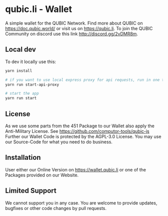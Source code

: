 # qubic.li - Wallet

A simple wallet for the QUBIC Network. Find more about QUBIC on https://doc.qubic.world/ or visit us on https://qubic.li.
To join the QUBIC Community on discord use this link http://discord.gg/2vDMR8m.

## Local dev
To dev it locally use this:

```bash
yarn install

# if you want to use local express proxy for api requests, run in one terminal:
yarn run start-api-proxy

# start the app
yarn run start
```

## License
As we use some parts from the 451 Package to our Wallet also apply the Anti-Military License. See https://github.com/computor-tools/qubic-js
Further our Wallet Code is protected by the AGPL-3.0 License. You may use our Source-Code for what you need to do business.

## Installation
User either our Online Version on https://wallet.qubic.li or one of the Packages provided on our Website.

## Limited Support
We cannot support you in any case. You are welcome to provide updates, bugfixes or other code changes by pull requests.
